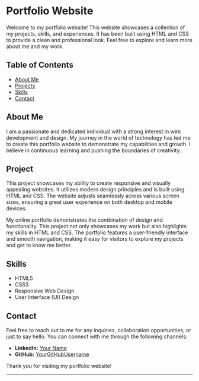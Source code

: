 # Portfolio Website
Welcome to my portfolio website! This website showcases a collection of my projects, skills, and experiences. It has been built using HTML and CSS to provide a clean and professional look. Feel free to explore and learn more about me and my work.

## Table of Contents

- [About Me](#about-me)
- [Projects](#projects)
- [Skills](#skills)
- [Contact](#contact)

## About Me

I am a passionate and dedicated individual with a strong interest in web development and design. My journey in the world of technology has led me to create this portfolio website to demonstrate my capabilities and growth. I believe in continuous learning and pushing the boundaries of creativity.

## Project

This project showcases my ability to create responsive and visually appealing websites. It utilizes modern design principles and is built using HTML and CSS. The website adjusts seamlessly across various screen sizes, ensuring a great user experience on both desktop and mobile devices.

My online portfolio demonstrates the combination of design and functionality. This project not only showcases my work but also highlights my skills in HTML and CSS. The portfolio features a user-friendly interface and smooth navigation, making it easy for visitors to explore my projects and get to know me better.

## Skills

- HTML5
- CSS3
- Responsive Web Design
- User Interface (UI) Design

## Contact

Feel free to reach out to me for any inquiries, collaboration opportunities, or just to say hello. You can connect with me through the following channels:

- **LinkedIn:** [Your Name](https://www.linkedin.com/in/NeelMishra)
- **GitHub:** [YourGitHubUsername](https://github.com/Neel-07)

Thank you for visiting my portfolio website!

---
